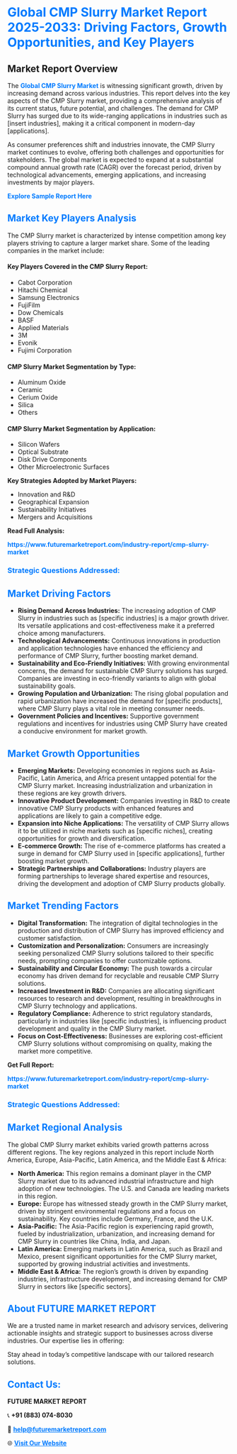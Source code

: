 <h1 style="color: #007BFF;">Global CMP Slurry Market Report 2025-2033: Driving Factors, Growth Opportunities, and Key Players</h1>

<section id="overview">
<h2>Market Report Overview</h2>
<p>The <a href="https://www.futuremarketreport.com/industry-report/cmp-slurry-market" style="color: #007BFF; text-decoration: none;"><strong>Global CMP Slurry Market</strong></a> is witnessing significant growth, driven by increasing demand across various industries. This report delves into the key aspects of the CMP Slurry market, providing a comprehensive analysis of its current status, future potential, and challenges. The demand for CMP Slurry has surged due to its wide-ranging applications in industries such as [insert industries], making it a critical component in modern-day [applications].</p>
<p>As consumer preferences shift and industries innovate, the CMP Slurry market continues to evolve, offering both challenges and opportunities for stakeholders. The global market is expected to expand at a substantial compound annual growth rate (CAGR) over the forecast period, driven by technological advancements, emerging applications, and increasing investments by major players.</p>
</section>

<section id="overview">
<p><a href="https://www.futuremarketreport.com/request-sample/reportId=108877" style="color: #007BFF; text-decoration: none;"><strong>Explore Sample Report Here</strong></a></p>
</section>

<section id="key-players">
<h2 style="color: #007BFF;">Market Key Players Analysis</h2>
<p>The CMP Slurry market is characterized by intense competition among key players striving to capture a larger market share. Some of the leading companies in the market include:</p>
<h4>Key Players Covered in the CMP Slurry Report:</h4>
<ul><li>Cabot Corporation</li><li>Hitachi Chemical</li><li>Samsung Electronics</li><li>FujiFilm</li><li>Dow Chemicals</li><li>BASF</li><li>Applied Materials</li><li>3M</li><li>Evonik</li><li>Fujimi Corporation</li></ul>
<h4>CMP Slurry Market Segmentation by Type:</h4>
<ul><li>Aluminum Oxide</li><li>Ceramic</li><li>Cerium Oxide</li><li>Silica</li><li>Others</li></ul>

<h4>CMP Slurry Market Segmentation by Application:</h4>
<ul><li>Silicon Wafers</li><li>Optical Substrate</li><li>Disk Drive Components</li><li>Other Microelectronic Surfaces</li></ul>
<p><strong>Key Strategies Adopted by Market Players:</strong></p>
<ul>
<li>Innovation and R&D</li>
<li>Geographical Expansion</li>
<li>Sustainability Initiatives</li>
<li>Mergers and Acquisitions</li>
</ul>
</section>

<section>
<p><strong>Read Full Analysis: </strong></p><a href="https://www.futuremarketreport.com/industry-report/cmp-slurry-market" style="color: #007BFF; text-decoration: none;"><strong>https://www.futuremarketreport.com/industry-report/cmp-slurry-market</strong></a>
<h3 style="color: #007BFF;">Strategic Questions Addressed:</h3>
</section>

<section id="driving-factors">
<h2 style="color: #007BFF;">Market Driving Factors</h2>
<ul>
<li><strong>Rising Demand Across Industries:</strong> The increasing adoption of CMP Slurry in industries such as [specific industries] is a major growth driver. Its versatile applications and cost-effectiveness make it a preferred choice among manufacturers.</li>
<li><strong>Technological Advancements:</strong> Continuous innovations in production and application technologies have enhanced the efficiency and performance of CMP Slurry, further boosting market demand.</li>
<li><strong>Sustainability and Eco-Friendly Initiatives:</strong> With growing environmental concerns, the demand for sustainable CMP Slurry solutions has surged. Companies are investing in eco-friendly variants to align with global sustainability goals.</li>
<li><strong>Growing Population and Urbanization:</strong> The rising global population and rapid urbanization have increased the demand for [specific products], where CMP Slurry plays a vital role in meeting consumer needs.</li>
<li><strong>Government Policies and Incentives:</strong> Supportive government regulations and incentives for industries using CMP Slurry have created a conducive environment for market growth.</li>
</ul>
</section>

<section id="growth-opportunities">
<h2 style="color: #007BFF;">Market Growth Opportunities</h2>
<ul>
<li><strong>Emerging Markets:</strong> Developing economies in regions such as Asia-Pacific, Latin America, and Africa present untapped potential for the CMP Slurry market. Increasing industrialization and urbanization in these regions are key growth drivers.</li>
<li><strong>Innovative Product Development:</strong> Companies investing in R&D to create innovative CMP Slurry products with enhanced features and applications are likely to gain a competitive edge.</li>
<li><strong>Expansion into Niche Applications:</strong> The versatility of CMP Slurry allows it to be utilized in niche markets such as [specific niches], creating opportunities for growth and diversification.</li>
<li><strong>E-commerce Growth:</strong> The rise of e-commerce platforms has created a surge in demand for CMP Slurry used in [specific applications], further boosting market growth.</li>
<li><strong>Strategic Partnerships and Collaborations:</strong> Industry players are forming partnerships to leverage shared expertise and resources, driving the development and adoption of CMP Slurry products globally.</li>
</ul>
</section>

<section id="trending-factors">
<h2 style="color: #007BFF;">Market Trending Factors</h2>
<ul>
<li><strong>Digital Transformation:</strong> The integration of digital technologies in the production and distribution of CMP Slurry has improved efficiency and customer satisfaction.</li>
<li><strong>Customization and Personalization:</strong> Consumers are increasingly seeking personalized CMP Slurry solutions tailored to their specific needs, prompting companies to offer customizable options.</li>
<li><strong>Sustainability and Circular Economy:</strong> The push towards a circular economy has driven demand for recyclable and reusable CMP Slurry solutions.</li>
<li><strong>Increased Investment in R&D:</strong> Companies are allocating significant resources to research and development, resulting in breakthroughs in CMP Slurry technology and applications.</li>
<li><strong>Regulatory Compliance:</strong> Adherence to strict regulatory standards, particularly in industries like [specific industries], is influencing product development and quality in the CMP Slurry market.</li>
<li><strong>Focus on Cost-Effectiveness:</strong> Businesses are exploring cost-efficient CMP Slurry solutions without compromising on quality, making the market more competitive.</li>
</ul>
</section>

<section>
<p><strong>Get Full Report: </strong></p><a href="https://www.futuremarketreport.com/industry-report/cmp-slurry-market" style="color: #007BFF; text-decoration: none;"><strong>https://www.futuremarketreport.com/industry-report/cmp-slurry-market</strong></a>
<h3 style="color: #007BFF;">Strategic Questions Addressed:</h3>
</section>


<section id="regional-analysis">
<h2 style="color: #007BFF;">Market Regional Analysis</h2>
<p>The global CMP Slurry market exhibits varied growth patterns across different regions. The key regions analyzed in this report include North America, Europe, Asia-Pacific, Latin America, and the Middle East & Africa:</p>
<ul>
<li><strong>North America:</strong> This region remains a dominant player in the CMP Slurry market due to its advanced industrial infrastructure and high adoption of new technologies. The U.S. and Canada are leading markets in this region.</li>
<li><strong>Europe:</strong> Europe has witnessed steady growth in the CMP Slurry market, driven by stringent environmental regulations and a focus on sustainability. Key countries include Germany, France, and the U.K.</li>
<li><strong>Asia-Pacific:</strong> The Asia-Pacific region is experiencing rapid growth, fueled by industrialization, urbanization, and increasing demand for CMP Slurry in countries like China, India, and Japan.</li>
<li><strong>Latin America:</strong> Emerging markets in Latin America, such as Brazil and Mexico, present significant opportunities for the CMP Slurry market, supported by growing industrial activities and investments.</li>
<li><strong>Middle East & Africa:</strong> The region’s growth is driven by expanding industries, infrastructure development, and increasing demand for CMP Slurry in sectors like [specific sectors].</li>
</ul>
</section>

<footer>
<h2 style="color: #007BFF;">About FUTURE MARKET REPORT</h2>
<p>We are a trusted name in market research and advisory services, delivering actionable insights and strategic support to businesses across diverse industries. Our expertise lies in offering:</p>

<p>Stay ahead in today’s competitive landscape with our tailored research solutions.</p>

<h2 style="color: #007BFF;">Contact Us:</h2>
<p><strong>FUTURE MARKET REPORT</strong></p>
<p>📞 <strong>+91 (883) 074-8030</strong></p>
<p>📧 <strong><a href="mailto:help@futuremarketreport.com" style="color: #007BFF;">help@futuremarketreport.com</a></strong></p>
<p>🌐 <strong><a href="https://www.futuremarketreport.com/" style="color: #007BFF;">Visit Our Website</a></strong></p>
</footer>